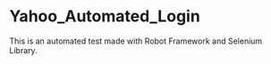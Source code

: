 # Yahoo_Automated_Login
This is an automated test made with Robot Framework and Selenium Library.


